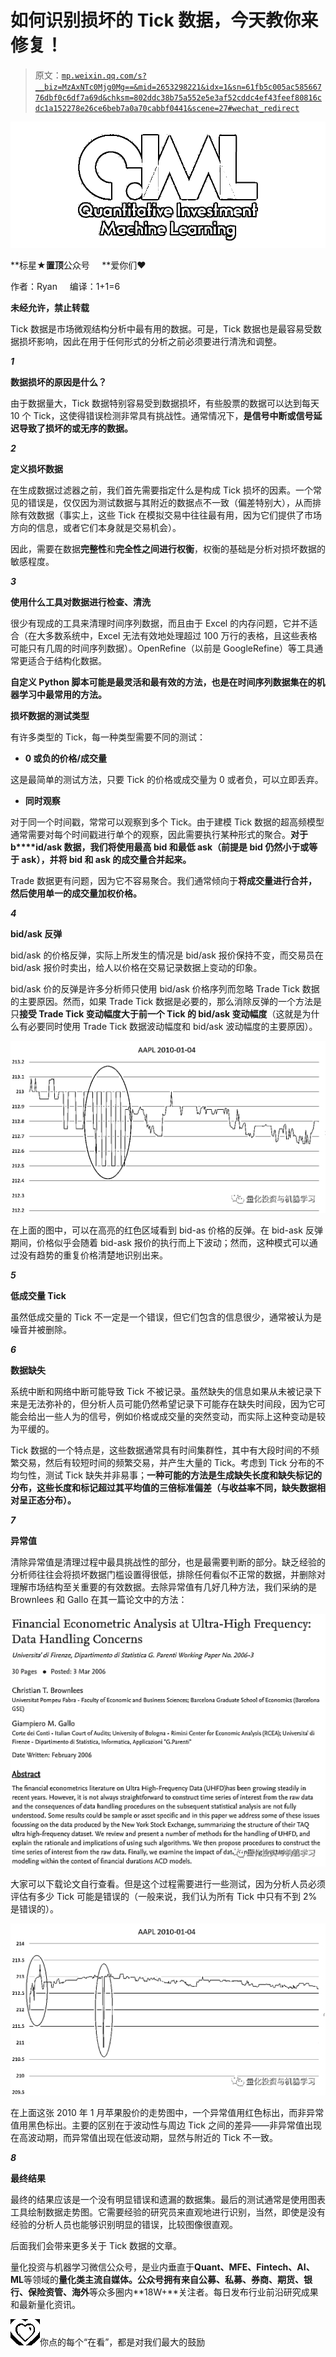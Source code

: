 # 如何识别损坏的 Tick 数据，今天教你来修复！

> 原文：[`mp.weixin.qq.com/s?__biz=MzAxNTc0Mjg0Mg==&mid=2653298221&idx=1&sn=61fb5c005ac58566776dbf0c6df7a69d&chksm=802ddc38b75a552e5e3af52cddc4ef43feef80816cdc1a152278e26ce6beb7a0a70cabbf0441&scene=27#wechat_redirect`](http://mp.weixin.qq.com/s?__biz=MzAxNTc0Mjg0Mg==&mid=2653298221&idx=1&sn=61fb5c005ac58566776dbf0c6df7a69d&chksm=802ddc38b75a552e5e3af52cddc4ef43feef80816cdc1a152278e26ce6beb7a0a70cabbf0441&scene=27#wechat_redirect)

![](img/34178214a765d0578fea405af887f201.png)

**标星★****置顶****公众号     **爱你们♥   

作者：Ryan     编译：1+1=6

**未经允许，禁止转载**

Tick 数据是市场微观结构分析中最有用的数据。可是，Tick 数据也是最容易受数据损坏影响，因此在用于任何形式的分析之前必须要进行清洗和调整。

***1***

**数据损坏的原因是什么？**

由于数据量大，Tick 数据特别容易受到数据损坏，有些股票的数据可以达到每天 10 个 Tick，这使得错误检测非常具有挑战性。通常情况下，**是信号中断或信号延迟导致了损坏的或无序的数据。**

***2***

**定义损坏数据**

在生成数据过滤器之前，我们首先需要指定什么是构成 Tick 损坏的因素。一个常见的错误是，仅仅因为测试数据与其附近的数据点不一致（偏差特别大），从而排除有效数据（事实上，这些 Tick 在模拟交易中往往最有用，因为它们提供了市场方向的信息，或者它们本身就是交易机会）。  

因此，需要在数据**完整性**和**完全性之间进行权衡**，权衡的基础是分析对损坏数据的敏感程度。

***3***

****使用什么工具对数据进行检查、清洗****

很少有现成的工具来清理时间序列数据，而且由于 Excel 的内存问题，它并不适合（在大多数系统中，Excel 无法有效地处理超过 100 万行的表格，且这些表格可能只有几周的时间序列数据）。OpenRefine（以前是 GoogleRefine）等工具通常更适合于结构化数据。  

**自定义 Python 脚本可能是最灵活和最有效的方法，也是在时间序列数据集在的机器学习中最常用的方法。**

**损坏数据的测试类型**

有许多类型的 Tick，每一种类型需要不同的测试：

*   **0 或负的价格/成交量**

这是最简单的测试方法，只要 Tick 的价格或成交量为 0 或者负，可以立即丢弃。

*   **同时观察**

对于同一个时间戳，常常可以观察到多个 Tick。由于建模 Tick 数据的超高频模型通常需要对每个时间戳进行单个的观察，因此需要执行某种形式的聚合。**对于 b****id/ask 数据，我们将使用最高 bid 和最低 ask（前提是 bid 仍然小于或等于 ask），并将 bid 和 ask 的成交量合并起来。**

Trade 数据更有问题，因为它不容易聚合。我们通常倾向于**将成交量进行合并，然后使用单一的成交量加权价格。**

***4***

**bid/ask 反弹**

bid/ask 的价格反弹，实际上所发生的情况是 bid/ask 报价保持不变，而交易员在 bid/ask 报价时卖出，给人以价格在交易记录数据上变动的印象。

bid/ask 价的反弹是许多分析师只使用 bid/ask 价格序列而忽略 Trade Tick 数据的主要原因。然而，如果 Trade Tick 数据是必要的，那么消除反弹的一个方法是只**接受 Trade Tick 变动幅度大于前一个 Tick 的 bid/ask 变动幅度**（这就是为什么有必要同时使用 Trade Tick 数据波动幅度和 bid/ask 波动幅度的主要原因）。

![](img/f6b37364906ee4afa3678b3bac44d120.png)

在上面的图中，可以在高亮的红色区域看到 bid-as 价格的反弹。在 bid-ask 反弹期间，价格似乎会随着 bid-ask 报价的执行而上下波动；然而，这种模式可以通过没有趋势的重复价格清楚地识别出来。

***5***

**低成交量 Tick**

虽然低成交量的 Tick 不一定是一个错误，但它们包含的信息很少，通常被认为是噪音并被删除。

***6***

**数据缺失**

系统中断和网络中断可能导致 Tick 不被记录。虽然缺失的信息如果从未被记录下来是无法弥补的，但分析人员可能仍然希望记录下可能存在缺失时间段，因为它可能会给出一些人为的信号，例如价格或成交量的突然变动，而实际上这种变动是较为平缓的。

Tick 数据的一个特点是，这些数据通常具有时间集群性，其中有大段时间的不频繁交易，然后有较短时间的频繁交易，并产生大量的 Tick。考虑到 Tick 分布的不均匀性，测试 Tick 缺失并非易事；**一种可能的方法是生成缺失长度和缺失标记的分布，这些长度和标记超过其平均值的三倍标准偏差（与收益率不同，缺失数据相对呈正态分布）。**

***7***

**异常值**

清除异常值是清理过程中最具挑战性的部分，也是最需要判断的部分。缺乏经验的分析师往往会将损坏数据门槛设置得很低，排除任何看似不正常的数据，并删除对理解市场结构至关重要的有效数据。去除异常值有几好几种方法，我们采纳的是 Brownlees 和 Gallo 在其一篇论文中的方法：

![](img/73afcb93a0550a0e31929385b7e9df24.png)

大家可以下载论文自行查看。但是这个过程需要进行一些测试，因为分析人员必须评估有多少 Tick 可能是错误的（一般来说，我们认为所有 Tick 中只有不到 2%是错误的）。

![](img/0d0eff9fd1058ad665ed3ab1d8f4a7a1.png)

在上面这张 2010 年 1 月苹果股价的走势图中，一个异常值用红色标出，而非异常值用黑色标出。主要的区别在于波动性与周边 Tick 之间的差异——非异常值出现在高波动期，而异常值出现在低波动期，显然与附近的 Tick 不一致。

***8***

**最终结果**

最终的结果应该是一个没有明显错误和遗漏的数据集。最后的测试通常是使用图表工具绘制数据走势图。它需要经验的研究员来直观地进行识别，当然，即使是没有经验的分析人员也能够识别明显的错误，比较图像很直观。

后面我们会带来更多关于 Tick 数据的文章。

量化投资与机器学习微信公众号，是业内垂直于**Quant、MFE、Fintech、AI、ML**等领域的**量化类主流自媒体。**公众号拥有来自**公募、私募、券商、期货、银行、保险资管、海外**等众多圈内**18W+**关注者。每日发布行业前沿研究成果和最新量化资讯。

![](img/6cba9abe9f2c434df7bd9c0d0d6e1156.png)你点的每个“在看”，都是对我们最大的鼓励